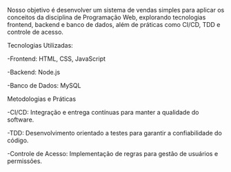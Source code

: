 Nosso objetivo é desenvolver um sistema de vendas simples para aplicar os conceitos da disciplina de Programação Web, explorando tecnologias frontend, backend e banco de dados, além de práticas como CI/CD, TDD e controle de acesso.


Tecnologias Utilizadas:


-Frontend: HTML, CSS, JavaScript

-Backend: Node.js

-Banco de Dados: MySQL


Metodologias e Práticas

-CI/CD: Integração e entrega contínuas para manter a qualidade do software.

-TDD: Desenvolvimento orientado a testes para garantir a confiabilidade do código.

-Controle de Acesso: Implementação de regras para gestão de usuários e permissões.
